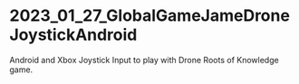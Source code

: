 # 2023_01_27_GlobalGameJameDroneJoystickAndroid
Android and Xbox Joystick Input to play with Drone Roots of Knowledge game.
